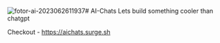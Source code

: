 ![fotor-ai-2023062611937](https://github.com/aichats/aichats/assets/24226219/6dc98a69-03bd-461f-ae88-39a61fac59d5)# AI-Chats
Lets build something cooler than chatgpt

Checkout - https://aichats.surge.sh



